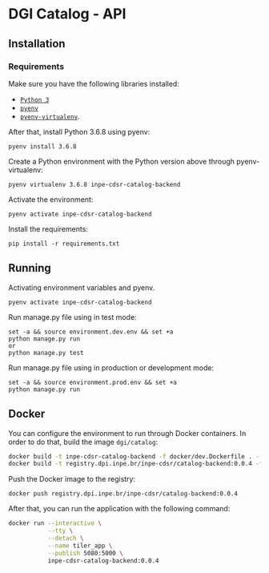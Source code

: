 # DGI Catalog - API

## Installation

### Requirements

Make sure you have the following libraries installed:

- [`Python 3`](https://www.python.org/)
- [`pyenv`](https://github.com/pyenv/pyenv#basic-github-checkout)
- [`pyenv-virtualenv`](https://github.com/pyenv/pyenv-virtualenv#installing-as-a-pyenv-plugin).

After that, install Python 3.6.8 using pyenv:

```
pyenv install 3.6.8
```

Create a Python environment with the Python version above through pyenv-virtualenv:

```
pyenv virtualenv 3.6.8 inpe-cdsr-catalog-backend
```

Activate the environment:

```
pyenv activate inpe-cdsr-catalog-backend
```

Install the requirements:

```
pip install -r requirements.txt
```

## Running

Activating environment variables and pyenv.

```
pyenv activate inpe-cdsr-catalog-backend
```

Run manage.py file using in test mode:

```
set -a && source environment.dev.env && set +a
python manage.py run
or
python manage.py test
```

Run manage.py file using in production or development mode:

```
set -a && source environment.prod.env && set +a
python manage.py run
```


## Docker

You can configure the environment to run through Docker containers. In order to do that, build the image `dgi/catalog`:

```bash
docker build -t inpe-cdsr-catalog-backend -f docker/dev.Dockerfile . --no-cache
docker build -t registry.dpi.inpe.br/inpe-cdsr/catalog-backend:0.0.4 -f docker/prod.Dockerfile . --no-cache
```

Push the Docker image to the registry:

```
docker push registry.dpi.inpe.br/inpe-cdsr/catalog-backend:0.0.4
```

After that, you can run the application with  the following command:

```bash
docker run --interactive \
           --tty \
           --detach \
           --name tiler_app \
           --publish 5080:5000 \
           inpe-cdsr-catalog-backend:0.0.4
```
